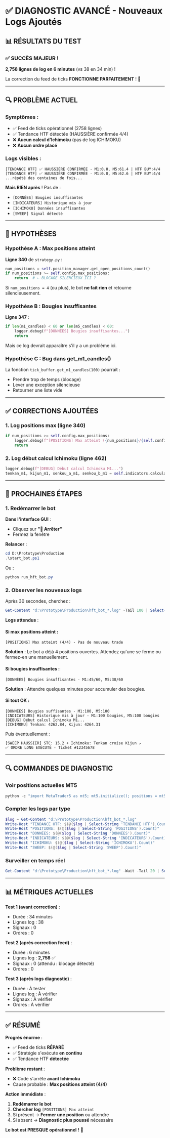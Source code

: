 # ✅ DIAGNOSTIC AVANCÉ - Nouveaux Logs Ajoutés

## 📊 RÉSULTATS DU TEST

### ✅ **SUCCÈS MAJEUR !**

**2,758 lignes de log en 6 minutes** (vs 38 en 34 min) !

La correction du feed de ticks **FONCTIONNE PARFAITEMENT** ! 🎉

---

## 🔍 PROBLÈME ACTUEL

### Symptômes :
- ✅ Feed de ticks opérationnel (2758 lignes)
- ✅ Tendance HTF détectée (HAUSSIÈRE confirmée 4/4)
- ❌ **Aucun calcul d'Ichimoku** (pas de log ICHIMOKU)
- ❌ **Aucun ordre placé**

### Logs visibles :
```
[TENDANCE HTF] ✅ HAUSSIÈRE CONFIRMÉE - M1:0.0, M5:61.4 | HTF BUY:4/4
[TENDANCE HTF] ✅ HAUSSIÈRE CONFIRMÉE - M1:0.0, M5:62.6 | HTF BUY:4/4
...répété des centaines de fois...
```

**Mais RIEN après** ! Pas de :
- `[DONNÉES] Bougies insuffisantes`
- `[INDICATEURS] Historique mis à jour`
- `[ICHIMOKU] Données insuffisantes`
- `[SWEEP] Signal détecté`

---

## 🎯 HYPOTHÈSES

### Hypothèse A : Max positions atteint

**Ligne 340** de `strategy.py` :
```python
num_positions = self.position_manager.get_open_positions_count()
if num_positions >= self.config.max_positions:
    return  # ← BLOCAGE SILENCIEUX ICI ?
```

Si `num_positions = 4` (ou plus), le bot **ne fait rien** et retourne silencieusement.

### Hypothèse B : Bougies insuffisantes

**Ligne 347** :
```python
if len(m1_candles) < 60 or len(m5_candles) < 60:
    logger.debug(f"[DONNÉES] Bougies insuffisantes...")
    return
```

Mais ce log devrait apparaître s'il y a un problème ici.

### Hypothèse C : Bug dans get_m1_candles()

La fonction `tick_buffer.get_m1_candles(100)` pourrait :
- Prendre trop de temps (blocage)
- Lever une exception silencieuse
- Retourner une liste vide

---

## ✅ CORRECTIONS AJOUTÉES

### 1. Log positions max (ligne 340)
```python
if num_positions >= self.config.max_positions:
    logger.debug(f"[POSITIONS] Max atteint ({num_positions}/{self.config.max_positions}) - Pas de nouveau trade")
    return
```

### 2. Log début calcul Ichimoku (ligne 462)
```python
logger.debug(f"[DEBUG] Début calcul Ichimoku M1...")
tenkan_m1, kijun_m1, senkou_a_m1, senkou_b_m1 = self.indicators.calculate_ichimoku('M1')
```

---

## 🚀 PROCHAINES ÉTAPES

### 1. **Redémarrer le bot**

**Dans l'interface GUI** :
- Cliquez sur **"🔴 Arrêter"**
- Fermez la fenêtre

**Relancer** :
```powershell
cd D:\Prototype\Production
.\start_bot.ps1
```

Ou :
```powershell
python run_hft_bot.py
```

### 2. **Observer les nouveaux logs**

Après 30 secondes, cherchez :

```powershell
Get-Content "d:\Prototype\Production\hft_bot_*.log" -Tail 100 | Select-String -Pattern "POSITIONS|DEBUG|DONNÉES|INDICATEURS"
```

**Logs attendus** :

#### Si max positions atteint :
```
[POSITIONS] Max atteint (4/4) - Pas de nouveau trade
```

**Solution** : Le bot a déjà 4 positions ouvertes. Attendez qu'une se ferme ou fermez-en une manuellement.

#### Si bougies insuffisantes :
```
[DONNÉES] Bougies insuffisantes - M1:45/60, M5:38/60
```

**Solution** : Attendre quelques minutes pour accumuler des bougies.

#### Si tout OK :
```
[DONNÉES] Bougies suffisantes - M1:100, M5:100
[INDICATEURS] Historique mis à jour - M1:100 bougies, M5:100 bougies
[DEBUG] Début calcul Ichimoku M1...
[ICHIMOKU] Tenkan: 4262.84, Kijun: 4264.31
```

Puis éventuellement :
```
[SWEEP HAUSSIER] STC: 15.2 + Ichimoku: Tenkan croise Kijun ↗️
✅ ORDRE LONG EXÉCUTÉ - Ticket #12345678
```

---

## 🔍 COMMANDES DE DIAGNOSTIC

### Voir positions actuelles MT5
```powershell
python -c "import MetaTrader5 as mt5; mt5.initialize(); positions = mt5.positions_get(symbol='XAUUSD-m'); print(f'Positions: {len(positions) if positions else 0}'); [print(f'#{p.ticket} {p.type} Vol:{p.volume} Profit:{p.profit}') for p in (positions or [])]; mt5.shutdown()"
```

### Compter les logs par type
```powershell
$log = Get-Content "d:\Prototype\Production\hft_bot_*.log"
Write-Host "TENDANCE HTF: $(@($log | Select-String 'TENDANCE HTF').Count)"
Write-Host "POSITIONS: $(@($log | Select-String 'POSITIONS').Count)"
Write-Host "DONNÉES: $(@($log | Select-String 'DONNÉES').Count)"
Write-Host "INDICATEURS: $(@($log | Select-String 'INDICATEURS').Count)"
Write-Host "ICHIMOKU: $(@($log | Select-String 'ICHIMOKU').Count)"
Write-Host "SWEEP: $(@($log | Select-String 'SWEEP').Count)"
```

### Surveiller en temps réel
```powershell
Get-Content "d:\Prototype\Production\hft_bot_*.log" -Wait -Tail 20 | Select-String -Pattern "POSITIONS|DEBUG|DONNÉES|INDICATEURS|ICHIMOKU|SWEEP"
```

---

## 📊 MÉTRIQUES ACTUELLES

**Test 1 (avant correction)** :
- Durée : 34 minutes
- Lignes log : 38
- Signaux : 0
- Ordres : 0

**Test 2 (après correction feed)** :
- Durée : 6 minutes
- Lignes log : **2,758** ✅
- Signaux : 0 (attendu : blocage détecté)
- Ordres : 0

**Test 3 (après logs diagnostic)** :
- Durée : À tester
- Lignes log : À vérifier
- Signaux : À vérifier
- Ordres : À vérifier

---

## ✅ RÉSUMÉ

**Progrès énorme** :
- ✅ Feed de ticks **RÉPARÉ**
- ✅ Stratégie s'exécute **en continu**
- ✅ Tendance HTF **détectée**

**Problème restant** :
- ❌ Code s'arrête **avant Ichimoku**
- Cause probable : **Max positions atteint (4/4)**

**Action immédiate** :
1. **Redémarrer le bot**
2. **Chercher log** `[POSITIONS] Max atteint`
3. Si présent → **Fermer une position** ou attendre
4. Si absent → **Diagnostic plus poussé** nécessaire

**Le bot est PRESQUE opérationnel !** 🚀
